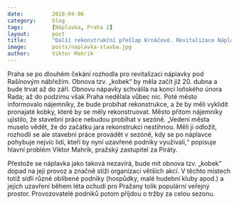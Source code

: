 ```yaml
---
date:         2018-04-06
category:     blog
tags:         [Náplavka, Praha 2]
layout:       post
title:        "Další rekonstrukční přešlap Krnáčové. Revitalizace Náplavky během sezony" 
image:        posts/naplavka-stavba.jpg
author:       Viktor Mahrik
---
```


Praha se po dlouhém čekání rozhodla pro revitalizaci náplavky pod Rašínovým nábřežím. Obnova tzv. „kobek“ by měla začít již 20. dubna a bude trvat až do září. Obnovu nápavky schválila na konci loňského února Rada; až do podzimu však Praha nedělala vůbec nic. Poté město informovalo nájemníky, že bude probíhat rekonstrukce, a že by měli vyklidit pronajaté kobky, které by se měly rekonstruovat. Město přitom nájemníky ujistilo, že stavební práce nebudou probíhat v sezóně. „Vedení města muselo vědět, že do začátku jara rekonstrukci nestihnou. Měli ji odložit, rozhodli se ale stavební práce provádět v sezóně, kdy se po náplavce pohybuje nejvíc lidí, kteří by nyní uzavřené podniky využívali,“ popisuje hlavní problém Viktor Mahrik, pražský zastupitel za Piráty. 

Přestože se náplavka jako taková nezavírá, bude mít obnova tzv. „kobek“ dopad na její provoz a značně stíží organizaci větších akcí. V těchto místech totiž sídlí různé oblíbené podniky (hospůdky, malé hudební kluby apod.) a jejich uzavření během léta ochudí pro Pražany tolik populární veřejný prostor. Provozovatelé podniků potom příjdou o tržby za celou sezonu.

